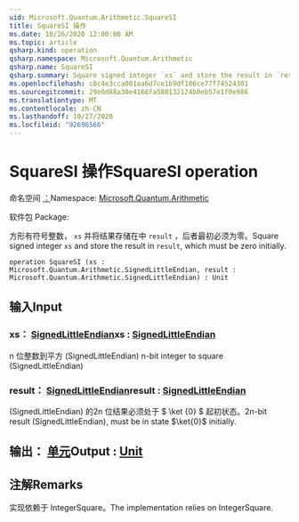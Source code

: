 ```yaml
---
uid: Microsoft.Quantum.Arithmetic.SquareSI
title: SquareSI 操作
ms.date: 10/26/2020 12:00:00 AM
ms.topic: article
qsharp.kind: operation
qsharp.namespace: Microsoft.Quantum.Arithmetic
qsharp.name: SquareSI
qsharp.summary: Square signed integer `xs` and store the result in `result`, which must be zero initially.
ms.openlocfilehash: c8c4e3cca001aa6d7ce1b9df106ce77f74524301
ms.sourcegitcommit: 29e0d88a30e4166fa580132124b0eb57e1f0e986
ms.translationtype: MT
ms.contentlocale: zh-CN
ms.lasthandoff: 10/27/2020
ms.locfileid: "92696566"
---
```

# <a name="squaresi-operation"></a><span data-ttu-id="2be8d-102">SquareSI 操作</span><span class="sxs-lookup"><span data-stu-id="2be8d-102">SquareSI operation</span></span>

<span data-ttu-id="2be8d-103">命名空间 [：](xref:Microsoft.Quantum.Arithmetic)</span><span class="sxs-lookup"><span data-stu-id="2be8d-103">Namespace: [Microsoft.Quantum.Arithmetic](xref:Microsoft.Quantum.Arithmetic)</span></span>

<span data-ttu-id="2be8d-104">软件包 [](https://nuget.org/packages/)</span><span class="sxs-lookup"><span data-stu-id="2be8d-104">Package: [](https://nuget.org/packages/)</span></span>


<span data-ttu-id="2be8d-105">方形有符号整数， `xs` 并将结果存储在中 `result` ，后者最初必须为零。</span><span class="sxs-lookup"><span data-stu-id="2be8d-105">Square signed integer `xs` and store the result in `result`, which must be zero initially.</span></span>

```qsharp
operation SquareSI (xs : Microsoft.Quantum.Arithmetic.SignedLittleEndian, result : Microsoft.Quantum.Arithmetic.SignedLittleEndian) : Unit
```


## <a name="input"></a><span data-ttu-id="2be8d-106">输入</span><span class="sxs-lookup"><span data-stu-id="2be8d-106">Input</span></span>

### <a name="xs--signedlittleendian"></a><span data-ttu-id="2be8d-107">xs： [SignedLittleEndian](xref:Microsoft.Quantum.Arithmetic.SignedLittleEndian)</span><span class="sxs-lookup"><span data-stu-id="2be8d-107">xs : [SignedLittleEndian](xref:Microsoft.Quantum.Arithmetic.SignedLittleEndian)</span></span>

<span data-ttu-id="2be8d-108">n 位整数到平方 (SignedLittleEndian) </span><span class="sxs-lookup"><span data-stu-id="2be8d-108">n-bit integer to square (SignedLittleEndian)</span></span>


### <a name="result--signedlittleendian"></a><span data-ttu-id="2be8d-109">result： [SignedLittleEndian](xref:Microsoft.Quantum.Arithmetic.SignedLittleEndian)</span><span class="sxs-lookup"><span data-stu-id="2be8d-109">result : [SignedLittleEndian](xref:Microsoft.Quantum.Arithmetic.SignedLittleEndian)</span></span>

<span data-ttu-id="2be8d-110"> (SignedLittleEndian) 的2n 位结果必须处于 $ \ket {0} $ 起初状态。</span><span class="sxs-lookup"><span data-stu-id="2be8d-110">2n-bit result (SignedLittleEndian), must be in state $\ket{0}$ initially.</span></span>



## <a name="output--unit"></a><span data-ttu-id="2be8d-111">输出： [单元](xref:microsoft.quantum.lang-ref.unit)</span><span class="sxs-lookup"><span data-stu-id="2be8d-111">Output : [Unit](xref:microsoft.quantum.lang-ref.unit)</span></span>



## <a name="remarks"></a><span data-ttu-id="2be8d-112">注解</span><span class="sxs-lookup"><span data-stu-id="2be8d-112">Remarks</span></span>

<span data-ttu-id="2be8d-113">实现依赖于 IntegerSquare。</span><span class="sxs-lookup"><span data-stu-id="2be8d-113">The implementation relies on IntegerSquare.</span></span>